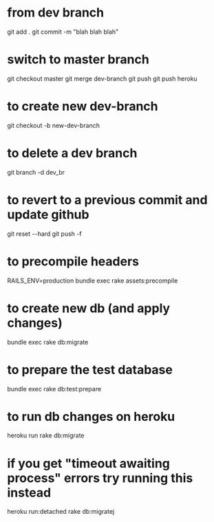 

# from dev branch
git add .
git commit -m "blah blah blah"
# switch to master branch
git checkout master
git merge dev-branch
git push
git push heroku


# to create new dev-branch
git checkout -b new-dev-branch

# to delete a dev branch
git branch -d dev_br

# to revert to a previous commit and update github
git reset --hard <old-commit-id>
git push -f


# to precompile headers
RAILS_ENV=production bundle exec rake assets:precompile

# to create new db (and apply changes)
bundle exec rake db:migrate

# to prepare the test database
bundle exec rake db:test:prepare


# to run db changes on heroku
heroku run rake db:migrate
# if you get "timeout awaiting process" errors try running this instead
heroku run:detached rake db:migratej





